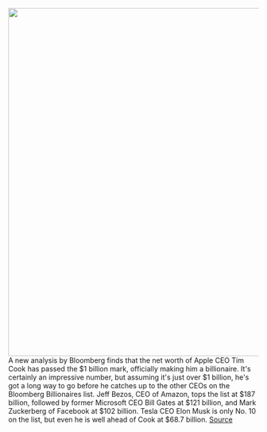 <img src='https://cdn.vox-cdn.com/thumbor/bZEcNPiJmc0E9uUMiPY7E30DAV4=/0x0:4322x2881/1200x800/filters:focal(1899x853:2589x1543)/cdn.vox-cdn.com/uploads/chorus_image/image/67183754/1192017192.jpg.0.jpg' width='700px' /><br/>
A new analysis by Bloomberg finds that the net worth of Apple CEO Tim Cook has passed the $1 billion mark, officially making him a billionaire. It's certainly an impressive number, but assuming it's just over $1 billion, he's got a long way to go before he catches up to the other CEOs on the Bloomberg Billionaires list. Jeff Bezos, CEO of Amazon, tops the list at $187 billion, followed by former Microsoft CEO Bill Gates at $121 billion, and Mark Zuckerberg of Facebook at $102 billion. Tesla CEO Elon Musk is only No. 10 on the list, but even he is well ahead of Cook at $68.7 billion.
<a href='https://www.theverge.com/2020/8/10/21362289/tim-cook-billionaire-bezos-apple-musk-amazon-tesla'> Source <a/>